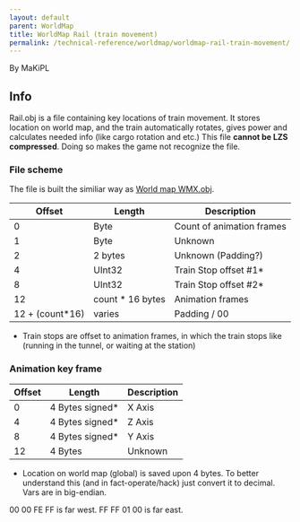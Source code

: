 ```yaml
---
layout: default
parent: WorldMap
title: WorldMap Rail (train movement)
permalink: /technical-reference/worldmap/worldmap-rail-train-movement/
---
```


By MaKiPL

## Info

Rail.obj is a file containing key locations of train movement. It stores location on world map, and the train automatically rotates, gives power and calculates needed info (like cargo rotation and etc.) This file **cannot be LZS compressed**. Doing so makes the game not recognize the file.

### File scheme

The file is built the similiar way as [World map WMX.obj](WorldMap_wmx).

  
  

| Offset           | Length            | Description               |
|------------------|-------------------|---------------------------|
| 0                | Byte              | Count of animation frames |
| 1                | Byte              | Unknown                   |
| 2                | 2 bytes           | Unknown (Padding?)        |
| 4                | UInt32            | Train Stop offset \#1\*   |
| 8                | UInt32            | Train Stop offset \#2\*   |
| 12               | count \* 16 bytes | Animation frames          |
| 12 + (count\*16) | varies            | Padding / 00              |

-   Train stops are offset to animation frames, in which the train stops like (running in the tunnel, or waiting at the station)

### Animation key frame

| Offset | Length           | Description |
|--------|------------------|-------------|
| 0      | 4 Bytes signed\* | X Axis      |
| 4      | 4 Bytes signed\* | Z Axis      |
| 8      | 4 Bytes signed\* | Y Axis      |
| 12     | 4 Bytes          | Unknown     |

-   Location on world map (global) is saved upon 4 bytes. To better understand this (and in fact-operate/hack) just convert it to decimal. Vars are in big-endian.

00 00 FE FF is far west. FF FF 01 00 is far east.
